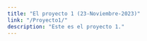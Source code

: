 ```yaml
---
title: "El proyecto 1 (23-Noviembre-2023)"
link: "/Proyecto1/"
description: "Este es el proyecto 1."
---
```


